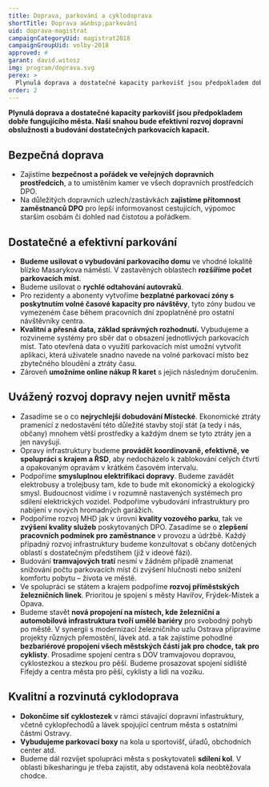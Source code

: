 ```yaml
---
title: Doprava, parkování a cyklodoprava
shortTitle: Doprava a&nbsp;parkování
uid: doprava-magistrat
campaignCategoryUid: magistrat2018
campaignGroupUid: volby-2018
approved: #
garant: david.witosz
img: program/doprava.svg
perex: >
  Plynulá doprava a dostatečné kapacity parkovišť jsou předpokladem dobře fungujícího města. Naší snahou bude efektivní rozvoj dopravní obslužnosti a budování dostatečných parkovacích kapacit.
order: 2
---
```


**Plynulá doprava a dostatečné kapacity parkovišť jsou předpokladem dobře fungujícího města. Naší snahou bude efektivní rozvoj dopravní obslužnosti a budování dostatečných parkovacích kapacit.**

## Bezpečná doprava 

<ul>
  <li>Zajistíme <b>bezpečnost a pořádek ve veřejných dopravních prostředcích</b>, a to umístěním kamer ve všech dopravních prostředcích DPO.</li>
  <li>Na důležitých dopravních uzlech/zastávkách <b>zajistíme přítomnost zaměstnanců DPO</b> pro lepší informovanost cestujících, výpomoc starším osobám či dohled nad čistotou a pořádkem.</li>
</ul>

## Dostatečné a efektivní parkování

<ul>
  <li><b>Budeme usilovat o vybudování parkovacího domu</b> ve vhodné lokalitě blízko Masarykova náměstí. V zastavěných oblastech <b>rozšíříme počet parkovacích míst</b>.</li>
  <li>Budeme usilovat o <b>rychlé odtahování autovraků</b>.</li>
  <li>Pro rezidenty a abonenty vytvoříme <b>bezplatné parkovací zóny s poskytnutím volné časové kapacity pro návštěvy</b>, tyto zóny budou ve vymezeném čase během pracovních dní zpoplatněné pro ostatní návštěvníky centra.</li>
  <li><b>Kvalitní a přesná data, základ správných rozhodnutí.</b> Vybudujeme a rozvineme systémy pro sběr dat o obsazení jednotlivých parkovacích míst. Tato otevřená data o využití parkovacích míst umožní vytvořit aplikaci, která uživatele snadno navede na volné parkovací místo bez zbytečného bloudění a ztráty času.</li>
  <li>Zároveň <b>umožníme online nákup R karet</b> s jejich následným doručením.</li>
</ul>

## Uvážený rozvoj dopravy nejen uvnitř města

<ul>
  <li>Zasadíme se o co <b>nejrychlejší dobudování Místecké</b>. Ekonomické ztráty pramenící z nedostavění této důležité stavby stojí stát (a tedy i nás, občany) mnohem větší prostředky a každým dnem se tyto ztráty jen a jen navyšují.</li>
  <li>Opravy infrastruktury budeme <b>provádět koordinovaně, efektivně, ve spolupráci s krajem a ŘSD</b>, aby nedocházelo k zablokování celých čtvrtí a opakovaným opravám v krátkém časovém intervalu.</li>
  <li>Podpoříme <b>smysluplnou elektrifikaci dopravy</b>. Budeme zavádět elektrobusy a trolejbusy tam, kde to bude mít ekonomický a ekologický smysl. Budoucnost vidíme i v rozumně nastavených systémech pro sdílení elektrických vozidel. Podpoříme vybudování infrastruktury pro nabíjení v nových hromadných garážích.</li>
  <li>Podpoříme rozvoj MHD jak v úrovni <b>kvality vozového parku</b>, tak ve <b>zvýšení kvality služeb</b> poskytovaných DPO. Zasadíme se o <b>zlepšení pracovních podmínek pro zaměstnance</b> v provozu a údržbě. Každý případný rozvoj infrastruktury budeme konzultovat s občany dotčených oblastí s dostatečným předstihem (již v ideové fázi).</li>
  <li>Budování <b>tramvajových tratí</b> nesmí v žádném případě znamenat snižování počtu parkovacích míst či zvýšení hlučnosti nebo snížení komfortu pobytu – života ve městě.</li>
  <li>Ve spolupráci se státem a krajem podpoříme <b>rozvoj příměstských železničních linek</b>. Prioritou je spojení s městy Havířov, Frýdek-Místek a Opava.</li>
  <li>Budeme stavět <b>nová propojení na místech, kde železniční a automobilová infrastruktura tvoří umělé bariéry</b> pro svobodný pohyb po městě. V synergii s modernizací železničního uzlu Ostrava připravíme projekty různých přemostění, lávek atd. a tak zajistíme pohodlné <b>bezbariérové propojení všech městských částí jak pro chodce, tak pro cyklisty</b>. Prosadíme spojení centra s DOV tramvajovou dopravou, cyklostezkou a stezkou pro pěší. Budeme prosazovat spojení sídliště Fifejdy a centra města pro pěší, cyklisty a lidi na vozíku.</li>
</ul>

## Kvalitní a rozvinutá cyklodoprava

<ul>
  <li><b>Dokončíme síť cyklostezek</b> v rámci stávající dopravní infastruktury, včetně cyklopřechodů a lávek spojující centrum města s ostatními částmi Ostravy.</li>
  <li><b>Vybudujeme parkovací boxy</b> na kola u sportovišť, úřadů, obchodních center atd.</li>
  <li>Budeme dál rozvíjet spolupráci města s poskytovateli <b>sdílení kol</b>. V oblasti bikesharingu je třeba zajistit, aby odstavená kola neobtěžovala chodce.</li>
</ul>


